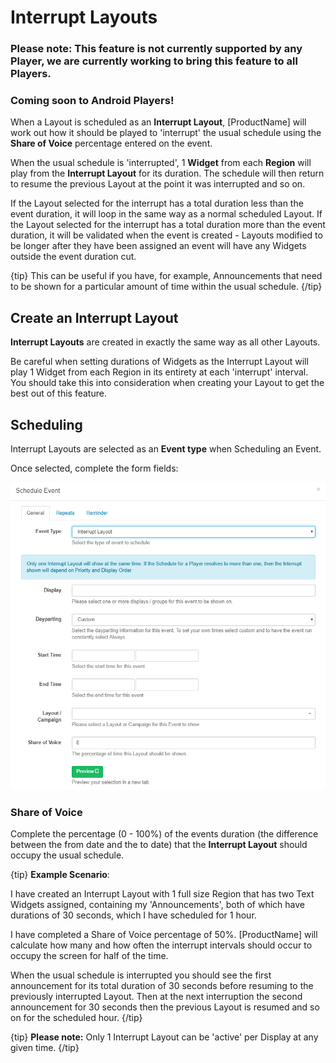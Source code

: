 # Interrupt Layouts

### Please note: This feature is not currently supported by any Player,  we are currently working to bring this feature to all Players.

### Coming soon to Android Players!

When a Layout is scheduled as an **Interrupt Layout**, [ProductName] will work out how it should be played to 'interrupt'  the usual schedule using the **Share of Voice** percentage entered on the event.

When the usual schedule is 'interrupted', 1 **Widget** from each **Region** will play from the **Interrupt Layout** for its duration. The schedule will then return to resume the previous Layout at the point it was interrupted and so on.

If the Layout selected for the interrupt has a total duration less than the event duration, it will loop in the same way as a normal scheduled Layout. If the Layout selected for the interrupt has a total duration more than the event duration, it will be validated when the event is created - Layouts modified to be longer after they have been assigned an event will have any Widgets outside the event duration cut.

{tip}
This can be useful if you have, for example, Announcements that need to be shown for a particular amount of time within the usual schedule.
{/tip}

## Create an Interrupt Layout

**Interrupt Layouts** are created in exactly the same way as all other Layouts. 

Be careful when setting durations of Widgets as the Interrupt Layout will play 1 Widget from each Region in its entirety at each 'interrupt' interval. You should take this into consideration when creating your Layout to get the best out of this feature. 

## Scheduling

Interrupt Layouts are selected as an **Event type** when Scheduling an Event.

Once selected, complete the form fields:

![Interrupt Layout](img/v2_layouts_schedule_interrupt.png)



### Share of Voice

Complete the percentage (0 - 100%) of the events duration (the difference between the from date and the to date) that the **Interrupt Layout** should occupy the usual schedule.

{tip}
**Example Scenario**:

I have created an Interrupt Layout with 1 full size Region that has two Text Widgets assigned, containing my 'Announcements', both of which have durations of 30 seconds, which I have scheduled for 1 hour.

I have completed a Share of Voice percentage of 50%. [ProductName] will calculate how many and how often the interrupt intervals should occur to occupy the screen for half of the time.

When the usual schedule is interrupted you should see the first announcement for its total duration of 30 seconds before resuming to the previously interrupted Layout. Then at the next interruption the second announcement for 30 seconds then the previous Layout is resumed and so on for the scheduled hour.
{/tip}

{tip}
**Please note:** Only 1 Interrupt Layout can be 'active' per Display at any given time.
{/tip}